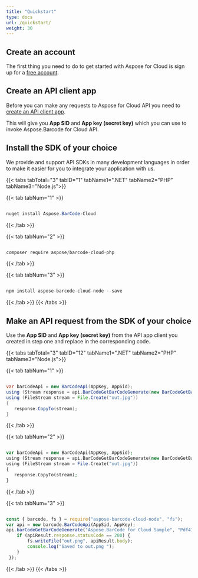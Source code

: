 ```yaml
---
title: "Quickstart"
type: docs
url: /quickstart/
weight: 30
---
```


## **Create an account**
The first thing you need to do to get started with Aspose for Cloud is sign up for a [free account](https://docs.aspose.cloud/total/creating-and-managing-account/).
## **Create an API client app**
Before you can make any requests to Aspose for Cloud API you need to [create an API client app](https://docs.aspose.cloud/total/create-new-app-and-get-app-key-and-sid/).

This will give you **App SID** and **App key (secret key)** which you can use to invoke Aspose.Barcode for Cloud API. 
## **Install the SDK of your choice**
We provide and support API SDKs in many development languages in order to make it easier for you to integrate your application with us.

{{< tabs tabTotal="3" tabID="1" tabName1=".NET" tabName2="PHP" tabName3="Node.js">}}

{{< tab tabNum="1" >}}

```java

nuget install Aspose.BarCode-Cloud

```
{{< /tab >}}

{{< tab tabNum="2" >}}

```java

composer require aspose/barcode-cloud-php

```
{{< /tab >}}

{{< tab tabNum="3" >}}

```java

npm install aspose-barcode-cloud-node --save

```
{{< /tab >}}
{{< /tabs >}}

## **Make an API request from the SDK of your choice**
Use the **App SID** and **App key (secret key)** from the API app client you created in step one and replace in the corresponding code.

{{< tabs tabTotal="3" tabID="12" tabName1=".NET" tabName2="PHP" tabName3="Node.js">}}

{{< tab tabNum="1" >}}

```java

var barCodeApi = new BarCodeApi(AppKey, AppSid);
using (Stream response = api.BarCodeGetBarCodeGenerate(new BarCodeGetBarCodeGenerateRequest("Sample text", "Code128", "jpg")))
using (FileStream stream = File.Create("out.jpg"))
{
   response.CopyTo(stream);
}

```
{{< /tab >}}


{{< tab tabNum="2" >}}

```php

var barCodeApi = new BarCodeApi(AppKey, AppSid);
using (Stream response = api.BarCodeGetBarCodeGenerate(new BarCodeGetBarCodeGenerateRequest("Sample text", "Code128", "jpg")))
using (FileStream stream = File.Create("out.jpg"))
{
   response.CopyTo(stream);
} 

```
{{< /tab >}}


{{< tab tabNum="3" >}}

```javascript

const { barcode, fs } = require("aspose-barcode-cloud-node", "fs");
var api = new barcode.BarCodeApi(AppSid, AppKey);
api.barCodeGetBarCodeGenerate("Aspose.BarCode for Cloud Sample", "Pdf417", "png").then((apiResult) => {
    if (apiResult.response.statusCode == 200) {
        fs.writeFile("out.png", apiResult.body);
        console.log("Saved to out.png ");
    }
 });

```
{{< /tab >}}
{{< /tabs >}}
